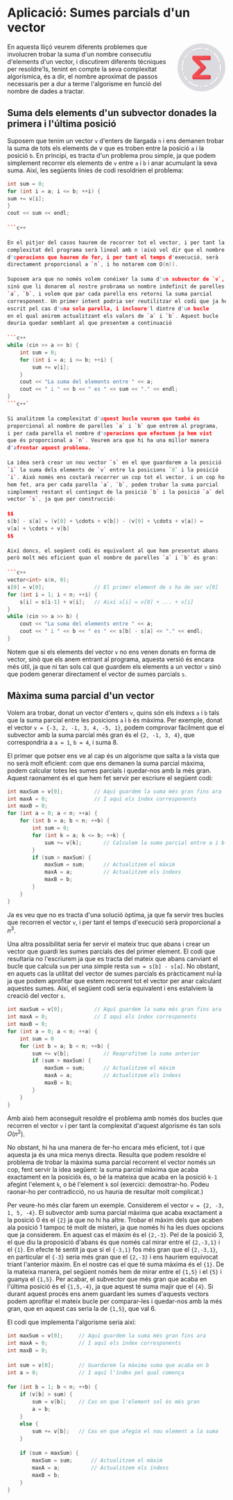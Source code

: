 # Aplicació: Sumes parcials d'un vector

<img src='././sumes-parcials.png' style='height: 8em; float: right; margin: 0 0 1em 1em;'/>

En aquesta lliçó veurem diferents problemes que involucren trobar la suma d'un
nombre consecutiu d'elements d'un vector, i discutirem diferents tècniques per
resoldre'ls, tenint en compte la seva complexitat algorísmica, és a dir, el
nombre aproximat de passos necessaris per a dur a terme l'algorisme en funció
del nombre de dades a tractar.

## Suma dels elements d'un subvector donades la primera i l'última posició

Suposem que tenim un vector `v` d'enters de llargada `n` i ens demanen
trobar la suma de tots els elements de v que es troben entre la posició
`a` i la posició `b`. En principi, es tracta d'un problema prou simple,
ja que podem simplement recorrer els elements de `v` entre `a` i `b` i
anar acumulant la seva suma. Així, les següents línies de codi
resoldrien el problema:

````c++
int sum = 0;
for (int i = a; i <= b; ++i) {
sum += v[i];
}
cout << sum << endl;

```c++

En el pitjor del casos haurem de recorrer tot el vector, i per tant la
complexitat del programa serà lineal amb n (això vol dir que el nombre
d'operacions que haurem de fer, i per tant el temps d'execució, serà
directament proporcional a `n`, i ho notarem com O(n)).

Suposem ara que no només volem conéixer la suma d'un subvector de `v`,
sinò que li donarem al nostre probrama un nombre indefinit de parelles
`a`, `b`, i volem que par cada parella ens retorni la suma parcial
corresponent. Un primer intent podria ser reutilitzar el codi que ja hem
escrit pel cas d'una sola parella, i incloure'l dintre d'un bucle
en el qual anirem actualitzant els valors de `a` i `b`. Aquest bucle
deuria quedar semblant al que presentem a continuació

```c++
while (cin >> a >> b) {
	int sum = 0;
	for (int i = a; i <= b; ++i) {
		sum += v[i];
	}
	cout << "La suma del elements entre " << a;
	cout << " i " << b << " es " << sum << "." << endl;
}
```c++`

Si analitzem la complexitat d'aquest bucle veurem que també és
proporcional al nombre de parelles `a` i `b` que entrem al programa,
i per cada parella el nombre d'operacions que efectuem ja hem vist
que és proporcional a `n`. Veurem ara que hi ha una millor manera
d'afrontar aquest problema.

La idea serà crear un nou vector `s` en el que guardarem a la posició
`i` la suma dels elements de `v` entre la posicions `0` i la posició
`i`. Això només ens costarà recorrer un cop tot el vector, i un cop ho
hem fet, ara per cada parella `a`, `b`, podem trobar la suma parcial
simplement restant el contingut de la posició `b` i la posició `a` del
vector `s`, ja que per construcció:

$$
s[b] - s[a] = (v[0] + \cdots + v[b]) - (v[0] + \cdots + v[a]) =
v[a] + \cdots + v[b]
$$

Així doncs, el següent codi és equivalent al que hem presentat abans
però molt més eficient quan el nombre de parelles `a` i `b` és gran:

```c++
vector<int> s(n, 0);
s[0] = v[0];                // El primer element de s ha de ser v[0]
for (int i = 1; i < n; ++i) {
	s[i] = s[i-1] + v[i];   // Així s[i] = v[0] + ... + v[i]
}
while (cin >> a >> b) {
	cout << "La suma del elements entre " << a;
	cout << " i " << b << " es " << s[b] - s[a] << "." << endl;
}
````

Notem que si els elements del vector `v` no ens venen donats en forma
de vector, sinò que els anem entrant al programa, aquesta versió és
encara més útil, ja que ni tan sols cal que guardem els elements a un
vector `v` sinò que podem generar directament el vector de sumes
parcials `s`.

## Màxima suma parcial d'un vector

Volem ara trobar, donat un vector d'enters `v`, quins són els índexs
`a` i `b` tals que la suma parcial entre les posicions `a` i `b` és
màxima. Per exemple, donat el vector `v = {-3, 2, -1, 3, 4, -5, 1}`,
podem comprovar fàcilment que el subvector amb la suma parcial més gran
és el `{2, -1, 3, 4}`, que correspondria a `a = 1`, `b = 4`, i suma 8.

El primer que potser ens ve al cap és un algorisme que salta a la vista
que no serà molt eficient: com que ens demanen la suma parcial màxima,
podem calcular totes les sumes parcials i quedar-nos amb la més gran.
Aquest raonament és el que hem fet servir per escriure el següent codi:

```c++
int maxSum = v[0];          // Aquí guardem la suma més gran fins ara
int maxA = 0;               // I aquí els índex corresponents
int maxB = 0;
for (int a = 0; a < n; ++a) {
	for (int b = a; b < n; ++b) {
		int sum = 0;
		for (int k = a; k <= b; ++k) {
			sum += v[k];       // Calculem la suma parcial entre a i b
		}
		if (sum > maxSum) {
			maxSum = sum;      // Actualitzem el màxim
			maxA = a;          // Actualitzem els índexs
			maxB = b;
		}
	}
}
```

Ja es veu que no es tracta d'una solució òptima, ja que fa servir tres
bucles que recorren el vector `v`, i per tant el temps d'execució serà
proporcional a $n^3$.

Una altra possibilitat seria fer servir el mateix truc que abans i crear
un vector que guardi les sumes parcials des del primer element. El codi
que resultaria no l'escriurem ja que es tracta del mateix que abans
canviant el bucle que calcula `sum` per una simple resta
`sum = s[b] - s[a]`. No obstant, en aquets cas la utilitat del vector
de sumes parcials és pràcticament nul·la ja que podem aprofitar que
estem recorrent tot el vector per anar calculant aquestes sumes. Així,
el següent codi seria equivalent i ens estalviem la creació del vector
`s`.

```c++
int maxSum = v[0];          // Aquí guardem la suma més gran fins ara
int maxA = 0;               // I aquí els índex corresponents
int maxB = 0;
for (int a = 0; a < n; ++a) {
	int sum = 0
	for (int b = a; b < n; ++b) {
		sum += v[b];           // Reaprofitem la suma anterior
		if (sum > maxSum) {
			maxSum = sum;      // Actualitzem el màxim
			maxA = a;          // Actualitzem els índexs
			maxB = b;
		}
	}
}
```

Amb això hem aconseguit resoldre el problema amb només dos bucles que
recorren el vector `v` i per tant la complexitat d'aquest algorisme
és tan sols $O(n^2)$.

No obstant, hi ha una manera de fer-ho encara més eficient, tot i que
aquesta ja és una mica menys directa. Resulta que podem resoldre el
problema de trobar la màxima suma parcial recorrent el vector només un
cop, fent servir la idea següent: la suma parcial màxima que acaba
exactament en la posició`k` és, o bé la mateixa que acaba en la posició
`k-1` afegint l'element `k`, o bé l'element `k` sol (exercici:
demostrar-ho. Podeu raonar-ho per contradicció, no us hauria de resultar
molt complicat.)

Per veure-ho més clar farem un exemple. Considerem el vector
`v = {2, -3, 1, 5, -4}`. El subvector amb suma parcial màxima que acaba
exactament a la posició 0 és el `{2}` ja que no hi ha altre. Trobar
el màxim dels que acaben ala posició 1 tampoc té molt de misteri,
ja que només hi ha les dues opcions que ja considerem. En aquest cas
el màxim és el `{2,-3}`. Pel de la posició 3, el que diu la proposició
d'abans és que només cal mirar entre el `{2,-3,1}` i el `{1}`. En efecte
té sentit ja que si el `{-3,1}` fos més gran que el `{2,-3,1}`, en
particular el `{-3}` seria més gran que el `{2,-3}` i ens hauríem
equivocat triant l'anterior màxim. En el nostre cas el que té suma
màxima és el `{1}`. De la mateixa manera, pel següent només hem de mirar
entre el `{1,5}` i el `{5}` i guanya el `{1,5}`. Per acabar, el
subvector que més gran que acaba en l'última posició és el `{1,5,-4}`,
ja que aquest té suma majir que el `{4}`. Si durant aquest procés ens
anem guardant les sumes d'aquests vectors podem aprofitar el mateix
bucle per comparar-les i quedar-nos amb la més gran, que en aquest cas
seria la de `{1,5}`, que val 6.

El codi que implementa l'algorisme seria així:

```c++
int maxSum = v[0];     // Aquí guardem la suma més gran fins ara
int maxA = 0;          // I aquí els índex corresponents
int maxB = 0;

int sum = v[0];        // Guardarem la màxima suma que acaba en b
int a = 0;             // I aquí l'índex pel qual comença

for (int b = 1; b < n; ++b) {
	if (v[b] > sum) {
		sum = v[b];    // Cas en que l'element sol és més gran
		a = b;
	}
	else {
		sum += v[b];   // Cas en que afegim el nou element a la suma
	}

	if (sum > maxSum) {
		maxSum = sum;      // Actualitzem el màxim
		maxA = a;          // Actualitzem els índexs
		maxB = b;
	}
}
```

<Autors autors="rafah"/>
